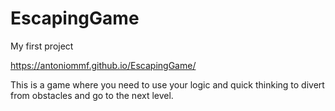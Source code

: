 # EscapingGame
My first project 

https://antoniommf.github.io/EscapingGame/

This is a game where you need to use your logic and quick thinking to divert from obstacles and go to the next level. 
